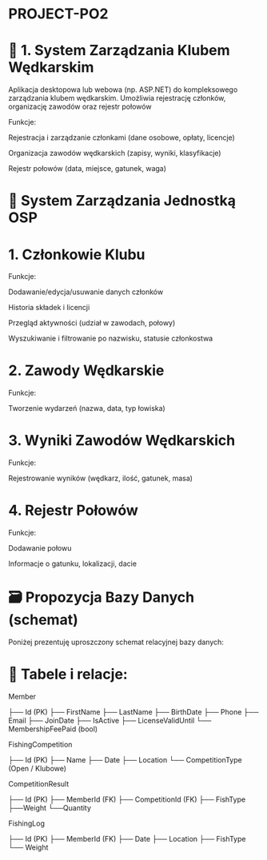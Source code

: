 # PROJECT-PO2

# 🎣 1. System Zarządzania Klubem Wędkarskim
Aplikacja desktopowa lub webowa (np. ASP.NET) do kompleksowego zarządzania klubem wędkarskim. Umożliwia rejestrację członków, organizację zawodów oraz rejestr połowów

Funkcje:

Rejestracja i zarządzanie członkami (dane osobowe, opłaty, licencje)

Organizacja zawodów wędkarskich (zapisy, wyniki, klasyfikacje)

Rejestr połowów (data, miejsce, gatunek, waga)

# 🎣 System Zarządzania Jednostką OSP 
# 1. Członkowie Klubu
Funkcje:

Dodawanie/edycja/usuwanie danych członków

Historia składek i licencji

Przegląd aktywności (udział w zawodach, połowy)

Wyszukiwanie i filtrowanie po nazwisku, statusie członkostwa

# 2. Zawody Wędkarskie
Funkcje:

Tworzenie wydarzeń (nazwa, data, typ łowiska)

# 3. Wyniki Zawodów Wędkarskich
Funkcje:

Rejestrowanie wyników (wędkarz, ilość, gatunek, masa)

# 4. Rejestr Połowów
Funkcje:

Dodawanie połowu 

Informacje o gatunku, lokalizacji, dacie

# 🗃️ Propozycja Bazy Danych (schemat)
Poniżej prezentuję uproszczony schemat relacyjnej bazy danych:

# 🔗 Tabele i relacje:

Member

├── Id (PK)
├── FirstName
├── LastName
├── BirthDate
├── Phone
├── Email
├── JoinDate
├── IsActive
├── LicenseValidUntil
└── MembershipFeePaid (bool)

FishingCompetition

├── Id (PK)
├── Name
├── Date
├── Location
└── CompetitionType (Open / Klubowe)

CompetitionResult

├── Id (PK)
├── MemberId (FK)
├── CompetitionId (FK)
├── FishType
├──Weight
└──Quantity

FishingLog

├── Id (PK)
├── MemberId (FK)
├── Date
├── Location
├── FishType
└── Weight